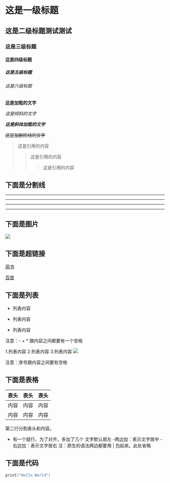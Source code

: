 # 这是一级标题
## 这是二级标题测试测试
### 这是三级标题
#### 这是四级标题
##### 这是五级标题
###### 这是六级标题

**这是加粗的文字**

*这是倾斜的文字*

***这是斜体加粗的文字***

~~这是加删除线的文字~~

>这是引用的内容
>>这是引用的内容
>>>这是引用的内容

## 下面是分割线

---

----

***

*****

## 下面是图片

<img src="https://pic.tanknee.cn/blogpicbed/2020/01/20200111580c17e650afe.png">

## 下面是超链接

[简书](http://jianshu.com)

[百度](http://baidu.com)

## 下面是列表

- 列表内容
+ 列表内容
* 列表内容

注意：- + * 跟内容之间都要有一个空格

1.列表内容
2.列表内容
3.列表内容
<img src="https://pic.tanknee.cn/blogpicbed/2020/01/20200111580c17e650afe.png">

注意：序号跟内容之间要有空格


## 下面是表格

表头|表头|表头
---|:--:|---:
内容|内容|内容
内容|内容|内容

第二行分割表头和内容。
- 有一个就行，为了对齐，多加了几个
文字默认居左
-两边加：表示文字居中
-右边加：表示文字居右
注：原生的语法两边都要用 | 包起来。此处省略

## 下面是代码

```c
print("Hello World")
```

